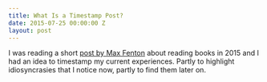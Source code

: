 ```yaml
---
title: What Is a Timestamp Post?
date: 2015-07-25 00:00:00 Z
layout: post
---
```


I was reading a short [post by Max Fenton](http://5880.me/in/2015/a-book-in-2015/) about reading books in 2015 and I had an idea to timestamp my current experiences. Partly to highlight idiosyncrasies that I notice now, partly to find them later on.
